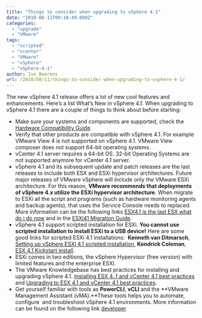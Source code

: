 ```yaml
---
title: "Things to consider when upgrading to vSphere 4.1"
date: "2010-08-11T09:10:49.000Z"
categories: 
  - "upgrade"
  - "VMware"
tags: 
  - "scripted"
  - "vcenter"
  - "VMware"
  - "vSphere"
  - "vSphere-4-1"
author: Ivo Beerens
url: /2010/08/11/things-to-consider-when-upgrading-to-vsphere-4-1/
---
```


The new vSphere 4.1 release offers a lot of new cool features and enhancements. Here’s a list What’s New in vSphere 4.1.  When upgrading to vSphere 4.1 there are a couple of things to think about before starting:
- Make sure your systems and components are supported, check the [Hardware Compatibility Guide](http://www.VMware.com/resources/compatibility/search.php).
- Verify that other products are compatible with vSphere 4.1. For example VMware View 4 is not supported on vSphere 4.1. VMware View composer does not support 64-bit operating systems. 
- vCenter 4.1 server requires a 64-bit OS. 32-bit Operating Systems are not supported anymore for vCenter 4.1 server.
- vSphere 4.1 and its subsequent update and patch releases are the last releases to include both ESX and ESXi hypervisor architectures. Future major releases of VMware vSphere will include only the VMware ESXi architecture. For this reason, **VMware recommends that deployments of vSphere 4.x utilize the ESXi hypervisor architecture**. When migrate to ESXi all the script and programs (such as hardware monitoring agents and backup agents), that uses the Service Console needs to replaced. More information can be the following links [ESX4.1 is the last ESX what do i do now](https://blogs.vmware.com/vSphere/2010/07/esx-41-is-the-last-esx-what-do-i-do-now.html) and in the [ESXi41 Migration Guide](https://www.vmware.com/content/dam/digitalmarketing/vmware/en/pdf/techpaper/vmw-esxi41-migration-guide-white-paper.pdf).
- vSphere 4.1 support scripted installation for ESXi. **You cannot use scripted installation to install ESXi to a USB device!** Here are some good links for scripted ESXi 4.1 installations:  **Kenneth van Ditmarsch**, [Setting up vSphere ESXi 4.1 scripted installation](http://virtualkenneth.com/2010/07/21/setting-up-vSphere-esxi-4-1-scripted-installation/), **Kendrick Coleman**, [ESX 4.1 Kickstart install](http://kendrickcoleman.com/index.php?/Tech-Blog/esxi-41-kickstart-install-wip.html).
- ESXi comes in two editions, the vSphere Hypervisor (free version) with limited features and the enterprise ESXI.
- The VMware Knowledgebase has best practices for installing and upgrading vSphere 4.1. [Installing ESX 4..1 and vCenter 4.1 best practices](https://kb.vmware.com/s/article/1022101) and [Upgrading to ESX 4.1 and vCenter 4.1 best practices](https://kb.vmware.com/s/article/1022104).
- Get yourself familiar with tools as **PowerCLI**, **vCLI** and the **VMware Management Assistant (vMA).**These tools helps you to automate, configure  and troubleshoot vSphere 4.1 environments. More information can be found on the following link [developer](https://developer.vmware.com/home)
